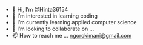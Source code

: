 - 👋 Hi, I’m @Hinta36154
- 👀 I’m interested in learning coding
- 🌱 I’m currently learning applied computer science
- 💞️ I’m looking to collaborate on ...
- 📫 How to reach me ... ngorokimani@gmail.com 

<!---
Hinta36154/Hinta36154 is a ✨ special ✨ repository because its `README.md` (this file) appears on your GitHub profile.
You can click the Preview link to take a look at your changes.
--->
